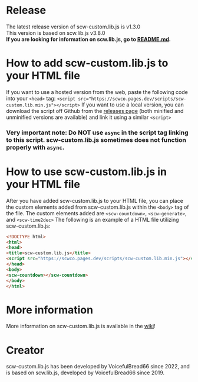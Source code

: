 # Release
The latest release version of scw-custom.lib.js is v1.3.0<br>
This version is based on scw.lib.js v3.8.0<br>
**If you are looking for information on scw.lib.js, go to [README.md](README.md).**
# How to add scw-custom.lib.js to your HTML file
If you want to use a hosted version from the web, paste the following code into your ```<head>``` tag:
```<script src="https://scwco.pages.dev/scripts/scw-custom.lib.min.js"></script>```
If you want to use a local version, you can download the script off Github from the [releases page](releases) (both minified and unminified versions are available) and link it using a similar ```<script>```
### Very important note: Do NOT use ```async``` in the script tag linking to this script. scw-custom.lib.js sometimes does not function properly with ```async```.
# How to use scw-custom.lib.js in your HTML file
After you have added scw-custom.lib.js to your HTML file, you can place the custom elements added from scw-custom.lib.js within the `<body>` tag of the file. The custom elements added are `<scw-countdown>`, `<scw-generate>`, and `<scw-time2dec>`
The following is an example of a HTML file utilizing scw-custom.lib.js:
```html
<!DOCTYPE html>
<html>
<head>
<title>scw-custom.lib.js</title>
<script src="https://scwco.pages.dev/scripts/scw-custom.lib.min.js"></script>
</head>
<body>
<scw-countdown></scw-countdown>
</body>
</html>
```
# More information
More information on scw-custom.lib.js is available in the [wiki](../../wiki)!
# Creator
scw-custom.lib.js has been developed by VoicefulBread66 since 2022, and is based on scw.lib.js, developed by VoicefulBread66 since 2019.
